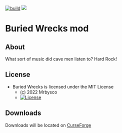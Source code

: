 [![build](https://github.com/Mrbysco/BuriedWrecks/actions/workflows/build.yml/badge.svg)](https://github.com/Mrbysco/BuriedWrecks/actions/workflows/build.yml) [![](http://cf.way2muchnoise.eu/versions/665260.svg)](https://www.curseforge.com/minecraft/mc-mods/buriedwrecks)

# Buried Wrecks mod #

## About ##
What sort of music did cave men listen to? Hard Rock!

## License ##
* Buried Wrecks is licensed under the MIT License
  - (c) 2022 Mrbysco
  - [![License](https://img.shields.io/badge/License-MIT-red.svg?style=flat)](http://opensource.org/licenses/MIT)

## Downloads ##
Downloads will be located on [CurseForge](https://www.curseforge.com/minecraft/mc-mods/buriedwrecks)
